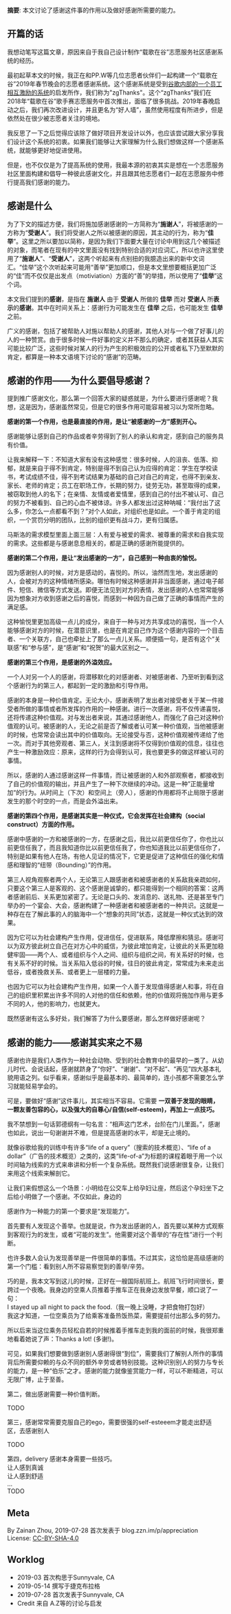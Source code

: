 
**摘要**: 本文讨论了感谢这件事的作用以及做好感谢所需要的能力。

## 开篇的话

我想动笔写这篇文章，原因来自于我自己设计制作“载歌在谷”志愿服务社区感谢系统的经历。

最初起草本文的时候，我正在和PP.W等几位志愿者伙伴们一起构建一个“载歌在谷”2019年春节晚会的志愿者感谢系统。这个感谢系统是受到[谷歌内部的一个员工相互激励的系统](https://medium.com/@K3ARN3Y/how-google-does-peer-recognition-188446e329dd)的启发所作，我们称为"zgThanks"。这个“zgThanks”我们在2018年“载歌在谷”歌手赛志愿服务中首次推出，面临了很多挑战。2019年春晚启动之后，我们再次改进设计，并且更名为“好人墙”，虽然使用程度有所进步，但是依然处在很少被志愿者关注的境地。

我反思了一下之后觉得应该除了做好项目开发设计以外，也应该尝试跟大家分享我们设计这个系统的初衷。如果我们能够让大家理解为什么我们想做这样一个感谢系统，就能够更好地促进使用。

但是，也不仅仅是为了提高系统的使用，我最本源的初衷其实是想在一个志愿服务社区里面构建和倡导一种彼此感谢文化，并且跟其他志愿者们一起在志愿服务中修行提高我们感谢的能力。

## 感谢是什么

为了下文的描述方便，我们将施加感谢感谢的一方简称为“**施谢人**”，将被感谢的一方称为“**受谢人**”。我们将受谢人之所以被感谢的原因，其主动的行为，称为“**佳举**”。这里之所以要加以简称，是因为我们下面要大量在讨论中用到这几个被描述的对象，而笔者在现有的中文里面没有找到特别合适的对应词汇，所以也许这里使用了“**施谢人**”、“**受谢人**”，这两个听起来有点别扭的我臆造出来的新中文词汇。“佳举”这个次听起来可能用“善举”更加顺口，但是本文里想要概括更加广泛的“佳”而不仅仅是出发点（motiviation）方面的“善”的举措，所以使用了“**佳举**”这个词。

本文我们提到的**感谢**，是指在 **施谢人** 由于 **受谢人** 所做的 **佳举** 而对 **受谢人** 所**表示**的**感谢**。其中在时间关系上：感谢行为可能发生在 **佳举** 之后，也可能发生 **佳举** 之前。

广义的感谢，包括了被帮助人对施以帮助人的感谢，其他人对与一个做了好事儿的人的一种赞赏。由于很多时候一件好事的定义并不那么的确定，或者其获益人其实可能比较广泛，这些时候对某人的行为产生的积极效应的公开或者私下乃至默默的肯定，都算是一种本文语境下讨论的“感谢”的范畴。

## 感谢的作用——为什么要倡导感谢？

提到推广感谢文化，那么第一个回答大家的疑惑就是，为什么要进行感谢呢？我想，这是因为，感谢虽然常见，但是它的很多作用可能容易被习以为常所忽略。

**感谢的第一个作用，也是最直接的作用，是让“被感谢的一方”感到开心。**

感谢能够让感到自己的作品或者辛劳得到了别人的承认和肯定，感到自己的服务具有价值。

让我来解释一下：不知道大家有没有这种感觉：很多时候，人的沮丧、低落、抑郁，就是来自于得不到肯定，特别是得不到自己认为应得的肯定：学生在学校读书，考试成绩不佳，得不到考试结果为基础的自己对自己的肯定，也得不到亲友、家长、老师的肯定；员工在职场工作，长期的努力，徒劳无功，甚至取得的成果，被窃取到他人的名下；在亲情、友情或者爱情里，感到自己的付出不被认可、自己的努力不被看到、自己的心血不被体谅。许多人都发出过这种呐喊：“我付出了这么多，你怎么一点都看不到？”对个人如此，对组织也是如此。一个善于肯定的组织，一个赏罚分明的团队，比别的组织更有战斗力，更有归属感。

马斯洛的需求模型里面上面三层：人有爱与被爱的需求、被尊重的需求和自我实现的需求。这些都是与感谢息息相关的，都是正确的感谢所能提供的。

**感谢的第二个作用，是让“发出感谢的一方”，自己感到一种由衷的愉悦。**

因为感谢别人的时候，对方是感动的，喜悦的。所以，油然而生地，发出感谢的人，会被对方的这种情绪所感染。哪怕有时候这种感谢并非当面感谢，通过电子邮件、短信、微信等方式发送。即便无法见到对方的表情，发出感谢的人也常常能够因为想象对方收到感谢之后的喜悦，而感到一种因为自己做了正确的事情而产生的满足感。

这种愉悦里更加高级一点儿的成分，来自于一种与对方共享成功的喜悦，当一个人能够感谢对方的时候，在潜意识里，也是在肯定自己作为这个感谢内容的一个目击者、一个关联方，自己也牵扯上了那么一点儿关系。顺便插一句，是否有这个“关联感”和“参与感”，是“感谢”和“祝贺”的最大区别之一。

**感谢的第三个作用，是感谢的外溢效应。**

一个人对另一个人的感谢，将潜移默化的对感谢者、对被感谢者、乃至听到看到这个感谢行为的第三人，都起到一定的激励和引导作用。

感谢的本身是一种价值肯定。无论大小，感谢表明了发出者对接受者关于某一件接受者所做的事情或者所发挥的作用的一种感谢。进行一次感谢，将不仅传递喜悦，还将传递这种价值观。对与发出者来说，其通过感谢他人，而强化了自己对这种价值观的认可。被感谢的人，无论之前是否了解或者认可某一种价值观，当他被感谢的时候，也常常会读出其中的价值取向。无论接受与否，这种价值观被传递给了他一次。而对于其他旁观者、第三人，关注到感谢将不仅得到价值观的信息，往往也产生一种激励效应：原来，这样的行为会得到认可，我也要更多的做这样被认可的事情。

所以，感谢的人通过感谢这样一件事情，而让被感谢的人和外部观察者，都接收到了自己的价值观的输出，并且产生了一种下次继续的冲动。这是一种”正能量增加“的行为。从时间上（下次）和空间上（旁人），感谢的作用都将不止局限于感谢发生的那个时空的一点，而是会外溢出来。

**感谢的第四个作用，是感谢其实是一种仪式，它会发挥在社会建构（social construct）方面的作用。**

感谢中感谢的一方和被感谢的一方，在感谢之后，我比以前更信任你了，你也比以前更信任我了，而且我知道你比以前更信任我了，你也知道我比以前更信任你了，特别是如果有他人在场，有他人见证的情况下，它更是促进了这种信任的强化和情感和理智的“纽带（Bounding）”的作用。

第三人视角观察者两个人，无论第三人跟感谢者和被感谢者的关系敌我亲疏如何，只要这个第三人是客观的、这个感谢是诚挚的，都只能得到一个相同的答案：这两者感谢前后、关系更加紧密了。无论是口头的、发消息的、送礼物、还是甚至专门举办的一个宴会、大会，感谢构建了一种感谢者和被感谢者的一种共识。这就是一种存在在了解此事的人的脑海中一个“想象的共同”状态，这就是一种仪式达到的效果。

因为它可以为社会建构产生作用，促进信任，促进联系，降低摩擦和猜忌。感谢可以为双方彼此树立自己在对方心中的威信，为彼此增加肯定，让彼此的关系更加稳健牢固——两个人、或者组织与个人之间、组织与组织之间，有关系好的时候，也有关系不好的时候。当关系陷入低谷的时候，往日的彼此肯定，常常成为未来走出低谷，或者挽救关系、或者更上一层楼的力量。

也因为它可以为社会建构产生作用，如果一个人善于发现值得感谢人和事，将在自己的组织里积累出许多不同的人对他的信任和依赖，他的价值观将施加作用与更多不同的人，他的影响力，也就更大。

既然感谢有这么多好处，我们解答了为什么要感谢，那么怎样做好感谢呢？

## 感谢的能力——感谢其实来之不易

感谢也许是我们人类作为一种社会动物、受到的社会教育中的最早的一类了。从幼儿时代、会说话起，感谢就跻身了“你好”、“谢谢”、“对不起”、“再见”四大基本礼貌用语之列。似乎看来，感谢似乎是最基本的、最简单的，连小孩都不需要怎么学习就能轻易学会的。

可是，要做好“感谢”这件事儿，其实相当不容易。它需要 **一双善于发现的眼睛，一颗友善包容的心，以及强大的自尊心/自信(self-esteem)，再加上一点技巧。**

我不禁想到一句话郭德纲有一句名言：“相声这门艺术，台阶在门儿里面。”，感谢也如此，说出一句谢谢并不难，但是提高感谢的水平，却是无止境的。

就像谷歌给我的训练中有许多“life of a query”（搜索的技术概览）、“life of a dollar”（广告的技术概览）之类的，这类“life-of-a”为标题的课程着眼于用一个以时间轴为线索的方式来串讲和分析一个复杂系统。既然我们说感谢很复杂，让我们来用这个线索来解剖它。

让我们来假想这么一个场景：小明给在公交车上给孕妇让座，然后这个孕妇坐下之后给小明做了一个感谢。不仅如此，身边的

感谢作为一种能力的第一个要求是“发现能力”。

首先要有人发现这个善举。也就是说，作为发出感谢的人，首先要以某种方式观察到客观行为的发生，或者“可能的发生”。他需要对这个善举的“存在性”进行一个判断。

也许多数人会认为发现善举是一件很简单的事情。不过其实，这恰恰是高级感谢的第一个门槛：看到别人所不容易察觉到的善举/辛劳。

巧的是，我本文写到这儿的时候，正好在一艘国际航班上。航班飞行时间很长，要跨过一个夜晚。我身边的空乘人员推着手推车正在我身边发放早餐，顺口说了一句：  
I stayed up all night to pack the food.（我一晚上没睡，才把食物打包好）  
我这才知道，一位空乘员为了给乘客准备热饭热菜，需要提前付出那么多的努力。

所以后来当这位乘务员轻松自若的时候推着手推车走到我的面前的时候，我很郑重地看着她说了声：Thanks a lot! (多谢!)。

可见，如果我们想要做到感谢别人感谢得很“到位”，需要我们了解别人所作的事情背后所需要仰赖的与众不同的额外辛劳或者特别技能。这种识别别人的努力与专长的能力，是一种“伯乐”之才。感谢的能力就像鉴赏能力一样，可以不断精进，可以无限广博，止于至善。

第二，做出感谢需要一种价值判断。

TODO

第三，感谢常常需要克服自己的ego，需要很强的self-esteeem才能走出舒适区，去感谢别人

TODO

第四，delivery 感谢本身需要一些技巧。  
让人感到真诚  
让人感到舒适  
...  
TODO

## Meta

By Zainan Zhou, 2019-07-28 首次发表于 blog.zzn.im/p/appreciation  
License: [CC-BY-SHA-4.0](https://creativecommons.org/licenses/by-sa/4.0/)

## Worklog

- 2019-03 首次构思于Sunnyvale, CA
- 2019-05-14 撰写于捷克布拉格
- 2019-07-28 首次发表于Sunnyvale, CA
- Credit 来自 A.Z等的讨论与启发